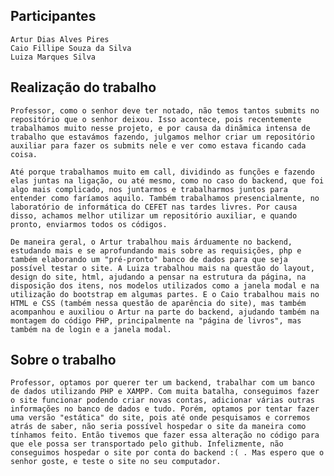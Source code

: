 ## Participantes
    Artur Dias Alves Pires
    Caio Fillipe Souza da Silva 
    Luiza Marques Silva

## Realização do trabalho
    Professor, como o senhor deve ter notado, não temos tantos submits no repositório que o senhor deixou. Isso acontece, pois recentemente trabalhamos muito nesse projeto, e por causa da dinãmica intensa de trabalho que estavámos fazendo, julgamos melhor criar um repositório auxiliar para fazer os submits nele e ver como estava ficando cada coisa.

    Até porque trabalhamos muito em call, dividindo as funções e fazendo elas juntas na ligação, ou até mesmo, como no caso do backend, que foi algo mais complicado, nos juntarmos e trabalharmos juntos para entender como faríamos aquilo. Também trabalhamos presencialmente, no laboratório de informática do CEFET nas tardes livres. Por causa disso, achamos melhor utilizar um repositório auxiliar, e quando pronto, enviarmos todos os códigos. 

    De maneira geral, o Artur trabalhou mais árduamente no backend, estudando mais e se aprofundando mais sobre as requisições, php e também elaborando um "pré-pronto" banco de dados para que seja possível testar o site. A Luiza trabalhou mais na questão do layout, design do site, html, ajudando a pensar na estrutura da página, na disposição dos itens, nos modelos utilizados como a janela modal e na utilização do bootstrap em algumas partes. E o Caio trabalhou mais no HTML e CSS (também nessa questão de aparência do site), mas também acompanhou e auxiliou o Artur na parte do backend, ajudando também na montagem do código PHP, principalmente na "página de livros", mas também na de login e a janela modal.

## Sobre o trabalho
    Professor, optamos por querer ter um backend, trabalhar com um banco de dados utilizando PHP e XAMPP. Com muita batalha, conseguimos fazer o site funcionar podendo criar novas contas, adicionar várias outras informações no banco de dados e tudo. Porém, optamos por tentar fazer uma versão "estática" do site, pois até onde pesquisamos e corremos atrás de saber, não seria possível hospedar o site da maneira como tínhamos feito. Então tivemos que fazer essa alteração no código para que ele possa ser transportado pelo github. Infelizmente, não conseguimos hospedar o site por conta do backend :( . Mas espero que o senhor goste, e teste o site no seu computador.
